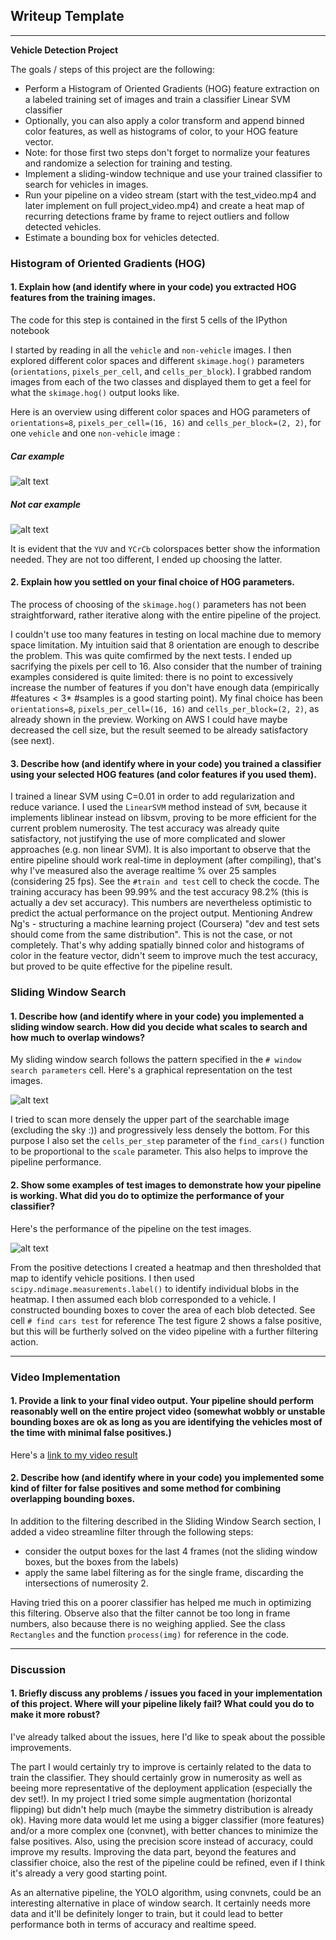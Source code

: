 ## Writeup Template

---

**Vehicle Detection Project**

The goals / steps of this project are the following:

* Perform a Histogram of Oriented Gradients (HOG) feature extraction on a labeled training set of images and train a classifier Linear SVM classifier
* Optionally, you can also apply a color transform and append binned color features, as well as histograms of color, to your HOG feature vector. 
* Note: for those first two steps don't forget to normalize your features and randomize a selection for training and testing.
* Implement a sliding-window technique and use your trained classifier to search for vehicles in images.
* Run your pipeline on a video stream (start with the test_video.mp4 and later implement on full project_video.mp4) and create a heat map of recurring detections frame by frame to reject outliers and follow detected vehicles.
* Estimate a bounding box for vehicles detected.

[//]: # (Image References)
[image1]: ./output_images/Color_channels.png
[image2]: ./output_images/Color_channels_notcar.png
[image3]: ./output_images/sliding_windows.png
[image4]: ./test/sliding_window.png
[video1]: ./project_video.mp4



### Histogram of Oriented Gradients (HOG)

#### 1. Explain how (and identify where in your code) you extracted HOG features from the training images.

The code for this step is contained in the first 5 cells of the IPython notebook

I started by reading in all the `vehicle` and `non-vehicle` images.  I then explored different color spaces and different `skimage.hog()` parameters (`orientations`, `pixels_per_cell`, and `cells_per_block`).  I grabbed random images from each of the two classes and displayed them to get a feel for what the `skimage.hog()` output looks like.

Here is an overview using different color spaces and HOG parameters of `orientations=8`, `pixels_per_cell=(16, 16)` and `cells_per_block=(2, 2)`, for one `vehicle` and one `non-vehicle` image :

##### Car example

![alt text][image1]

##### Not car example
![alt text][image2]

It is evident that the `YUV` and `YCrCb` colorspaces better show the information needed. They are not too different, I ended up choosing the latter.

#### 2. Explain how you settled on your final choice of HOG parameters.

The process of choosing of the `skimage.hog()` parameters has not been straightforward, rather iterative along with the entire pipeline of the project. 

 I couldn't use too many features in testing on local machine due to memory space limitation. My intuition said that 8 orientation are enough to describe the problem. This was quite comfirmed by the next tests. I ended up sacrifying the pixels per cell to 16.
 Also consider that the number of training examples considered is quite limited: there is no point to excessively increase the number of features if you don't have enough data (empirically #features < 3* #samples is a good starting point).
 My final choice  has been  `orientations=8`, `pixels_per_cell=(16, 16)` and `cells_per_block=(2, 2)`, as already shown in the preview.
 Working on AWS I could have maybe decreased the cell size, but the result seemed to be already satisfactory (see next).
 

#### 3. Describe how (and identify where in your code) you trained a classifier using your selected HOG features (and color features if you used them).

I trained a linear SVM using C=0.01 in order to add regularization and reduce variance. I used the `LinearSVM` method instead of `SVM`, because it implements liblinear instead on libsvm, proving to be more efficient for the current problem numerosity. The test accuracy was already quite satisfactory, not justifying the use of more complicated and slower approaches (e.g. non linear SVM).
It is also important to observe that the entire pipeline should work real-time in deployment (after compiling), that's why I've measured also the average realtime % over 25 samples (considering 25 fps). See the `#train and test` cell to check the cocde.
The training accuracy has been 99.99% and the test accuracy 98.2% (this is actually a dev set accuracy). This numbers are nevertheless optimistic to predict the actual performance on the project output. Mentioning Andrew Ng's - structuring a machine learning project (Coursera) "dev and test sets should come from the same distribution". This is not the case, or not completely.
That's why adding spatially binned color and histograms of color in the feature vector, didn't seem to improve much the test accuracy, but proved to be quite effective for the pipeline result.

### Sliding Window Search

#### 1. Describe how (and identify where in your code) you implemented a sliding window search.  How did you decide what scales to search and how much to overlap windows?

My sliding window search follows the pattern specified in the `# window search parameters` cell. Here's a graphical representation on the test images.

![alt text][image3]

I tried to scan more densely the upper part of the searchable image (excluding the sky :)) and progressively less densely the bottom. For this purpose I also set the `cells_per_step` parameter of the `find_cars()` function to be proportional to the `scale` parameter. This also helps to improve the pipeline performance.

#### 2. Show some examples of test images to demonstrate how your pipeline is working.  What did you do to optimize the performance of your classifier?

Here's the performance of the pipeline on the test images.

![alt text][image4]

 From the positive detections I created a heatmap and then thresholded that map to identify vehicle positions.  I then used `scipy.ndimage.measurements.label()` to identify individual blobs in the heatmap.  I then assumed each blob corresponded to a vehicle.  I constructed bounding boxes to cover the area of each blob detected. See cell `# find cars test` for reference
 The test figure 2 shows a false positive, but this will be furtherly solved on the video pipeline with a further filtering action.

---

### Video Implementation

#### 1. Provide a link to your final video output.  Your pipeline should perform reasonably well on the entire project video (somewhat wobbly or unstable bounding boxes are ok as long as you are identifying the vehicles most of the time with minimal false positives.)
Here's a [link to my video result](./project_video.mp4)


#### 2. Describe how (and identify where in your code) you implemented some kind of filter for false positives and some method for combining overlapping bounding boxes.

In addition to the filtering described in the Sliding Window Search section, I added a video streamline filter through the following steps:

- consider the output boxes for the last 4 frames (not the sliding window boxes, but the boxes from the labels)
- apply the same label filtering as for the single frame, discarding the intersections of numerosity 2.

Having tried this on a poorer classifier has helped me much in optimizing this filtering.
Observe also that the filter cannot be too long in frame numbers, also because there is no weighing applied.
See the class `Rectangles` and the function `process(img)` for reference in the code.

---

### Discussion

#### 1. Briefly discuss any problems / issues you faced in your implementation of this project.  Where will your pipeline likely fail?  What could you do to make it more robust?

 I've already talked about the issues, here I'd like to speak about the possible improvements.
 
 The part I would certainly try to improve is certainly related to the data to train the classifier. They should certainly grow in numerosity as well as beeing more representative of the deployment application (especially the dev set!). In my project I tried some simple augmentation (horizontal flipping) but didn't help much (maybe the simmetry distribution is already ok).
 Having more data would let me using a bigger classifier (more features) and/or a more complex one (convnet), with better chances to minimize the false positives. Also, using the precision score instead of accuracy, could improve my results. 
 Improving the data part, beyond the features and classifier choice, also the rest of the pipeline could be refined, even if I think it's already a very good starting point.
 
 As an alternative pipeline, the YOLO algorithm, using convnets, could be an interesting alternative in place of window search. It certainly needs more data and it'll be definitely longer to train, but it could lead to better performance both in terms of accuracy and realtime speed.
 
 

